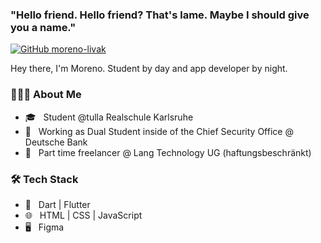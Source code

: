 ### "Hello friend. Hello friend? That's lame. Maybe I should give you a name."

[![GitHub moreno-livak](https://img.shields.io/github/followers/moreno-liavk?label=follow&style=social)](https://github.com/noel-lang)

Hey there, I'm Moreno. Student by day and app developer by night.

<h3> 👨🏻‍💻 About Me </h3>

- 🎓 &nbsp; Student @tulla Realschule Karlsruhe
- 💼 &nbsp; Working as Dual Student inside of the Chief Security Office @ Deutsche Bank
- 🌱 &nbsp; Part time freelancer @ Lang Technology UG (haftungsbeschränkt)


<h3>🛠 Tech Stack</h3>

- 📱 &nbsp; Dart | Flutter
- 🌐 &nbsp; HTML | CSS | JavaScript
- 🖥 &nbsp; Figma